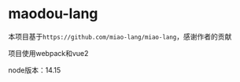 # maodou-lang
本项目基于`https://github.com/miao-lang/miao-lang`，感谢作者的贡献

项目使用webpack和vue2

node版本：14.15


